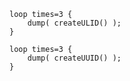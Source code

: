 ```luceescript+trycf
loop times=3 {
	dump( createULID() );
}

loop times=3 {
	dump( createUUID() );
}
```
